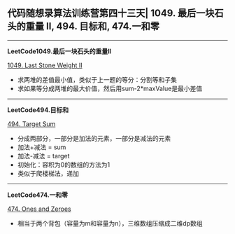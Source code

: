 ## **代码随想录算法训练营第四十三天| 1049. 最后一块石头的重量 II, 494. 目标和, 474.一和零**
<hr/>

**LeetCode1049.最后一块石头的重量II**

[1049. Last Stone Weight II](https://leetcode.cn/problems/last-stone-weight-ii/description/)

- 求两堆的差值最小值，类似于上一题的等分：分割等和子集
- 求如果等分成两堆的最大价值，然后用sum-2*maxValue是最小差值

<hr/>

**LeetCode494.目标和**

[494. Target Sum](https://leetcode.cn/problems/target-sum/description/)

- 分成两部分，一部分是加法的元素，一部分是减法的元素
- 加法+减法 = sum
- 加法-减法 = target
- 初始化：容积为0的数组的方法为1
- 类似于爬楼梯法，递加

<hr/>

**LeetCode474.一和零**

[474. Ones and Zeroes](https://leetcode.cn/problems/ones-and-zeroes/description/)

- 相当于两个背包（容量为m和容量为n），三维数组压缩成二维dp数组
